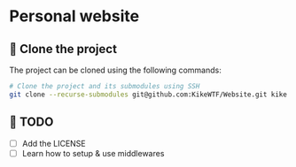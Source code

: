# Personal website

## 🐏 Clone the project

The project can be cloned using the following commands:

```sh
# Clone the project and its submodules using SSH
git clone --recurse-submodules git@github.com:KikeWTF/Website.git kike.wtf
```

## 📝 TODO

- [ ] Add the LICENSE
- [ ] Learn how to setup & use middlewares
